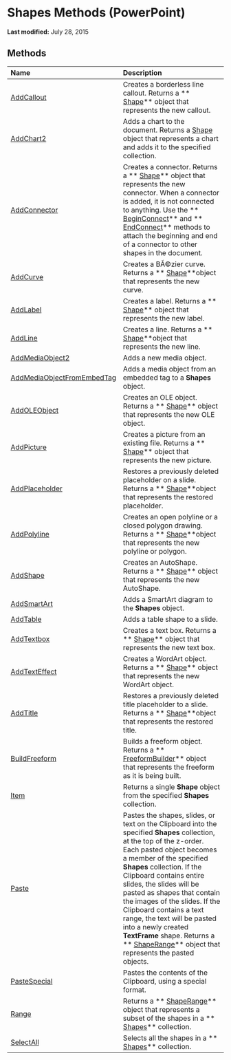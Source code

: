 
# Shapes Methods (PowerPoint)

 **Last modified:** July 28, 2015


## Methods



|**Name**|**Description**|
|:-----|:-----|
| [AddCallout](e4b468d7-793a-09ae-fcfc-6a73db93c90e.md)|Creates a borderless line callout. Returns a  ** [Shape](1da93849-99e0-827e-ced3-c6cf7f8569f3.md)** object that represents the new callout.|
| [AddChart2](07f225bc-1c0d-cca5-b6a3-9de0a018eb4c.md)|Adds a chart to the document. Returns a  [Shape](1da93849-99e0-827e-ced3-c6cf7f8569f3.md) object that represents a chart and adds it to the specified collection.|
| [AddConnector](407eee86-11c1-7bee-ed25-aba71a930a1c.md)|Creates a connector. Returns a  ** [Shape](1da93849-99e0-827e-ced3-c6cf7f8569f3.md)** object that represents the new connector. When a connector is added, it is not connected to anything. Use the ** [BeginConnect](d8762e6c-e628-b290-9847-a60bdd1f297e.md)** and ** [EndConnect](b1a864e3-c2c2-ceeb-ac7c-5a26e7248dbe.md)** methods to attach the beginning and end of a connector to other shapes in the document.|
| [AddCurve](47f90182-a71b-a028-c43f-a85d59d2a56b.md)|Creates a BÃ©zier curve. Returns a  ** [Shape](1da93849-99e0-827e-ced3-c6cf7f8569f3.md)**object that represents the new curve.|
| [AddLabel](b744daf1-5b99-9649-8b97-d3f2193373c1.md)|Creates a label. Returns a  ** [Shape](1da93849-99e0-827e-ced3-c6cf7f8569f3.md)** object that represents the new label.|
| [AddLine](9dbe640b-5ba4-a620-d3c6-4a2d0cc2bc27.md)|Creates a line. Returns a  ** [Shape](1da93849-99e0-827e-ced3-c6cf7f8569f3.md)**object that represents the new line.|
| [AddMediaObject2](157499e5-1b90-d85f-b1d8-85a115fc907e.md)|Adds a new media object. |
| [AddMediaObjectFromEmbedTag](c463e7e2-8bac-8762-fec8-e1e84847907b.md)|Adds a media object from an embedded tag to a  **Shapes** object.|
| [AddOLEObject](88a5aa63-0531-b9d8-43d2-5a995b91b189.md)|Creates an OLE object. Returns a  ** [Shape](1da93849-99e0-827e-ced3-c6cf7f8569f3.md)** object that represents the new OLE object.|
| [AddPicture](af432432-b09b-3ca6-d392-132bd78251c7.md)|Creates a picture from an existing file. Returns a  ** [Shape](1da93849-99e0-827e-ced3-c6cf7f8569f3.md)** object that represents the new picture.|
| [AddPlaceholder](10927d59-1810-2f91-eb52-c42113570ccc.md)|Restores a previously deleted placeholder on a slide. Returns a  ** [Shape](1da93849-99e0-827e-ced3-c6cf7f8569f3.md)**object that represents the restored placeholder.|
| [AddPolyline](e42c4f7a-de68-88bf-d250-28e642b56232.md)|Creates an open polyline or a closed polygon drawing. Returns a  ** [Shape](1da93849-99e0-827e-ced3-c6cf7f8569f3.md)**object that represents the new polyline or polygon.|
| [AddShape](2bc6cce5-3461-61ff-083d-bd36ee71cb59.md)|Creates an AutoShape. Returns a  ** [Shape](1da93849-99e0-827e-ced3-c6cf7f8569f3.md)** object that represents the new AutoShape.|
| [AddSmartArt](5bd66a76-a31c-3633-7aae-f24e0a92021c.md)|Adds a SmartArt diagram to the  **Shapes** object.|
| [AddTable](77ce193e-10f7-25f4-a6f8-99d7d2b781ad.md)|Adds a table shape to a slide.|
| [AddTextbox](0c7c6093-48f6-e1f1-1837-e69d6ef13e57.md)|Creates a text box. Returns a  ** [Shape](1da93849-99e0-827e-ced3-c6cf7f8569f3.md)** object that represents the new text box.|
| [AddTextEffect](4428ac57-c704-475a-1640-78a556e9ac3d.md)|Creates a WordArt object. Returns a  ** [Shape](1da93849-99e0-827e-ced3-c6cf7f8569f3.md)** object that represents the new WordArt object.|
| [AddTitle](1fe13529-526a-1b29-7589-c155f9e46379.md)|Restores a previously deleted title placeholder to a slide. Returns a  ** [Shape](1da93849-99e0-827e-ced3-c6cf7f8569f3.md)**object that represents the restored title.|
| [BuildFreeform](330ea348-9f8c-c418-d67f-e4fd6c105c59.md)|Builds a freeform object. Returns a  ** [FreeformBuilder](fa188c8b-0781-dc9d-dd8d-3fc24c02d086.md)** object that represents the freeform as it is being built.|
| [Item](f6c5eac1-3b65-3023-3b7a-557c7bfb0f02.md)|Returns a single  **Shape** object from the specified **Shapes** collection.|
| [Paste](8aa534f8-bd59-3945-cc1f-45ffc3883bf7.md)|Pastes the shapes, slides, or text on the Clipboard into the specified  **Shapes** collection, at the top of the z-order. Each pasted object becomes a member of the specified **Shapes** collection. If the Clipboard contains entire slides, the slides will be pasted as shapes that contain the images of the slides. If the Clipboard contains a text range, the text will be pasted into a newly created **TextFrame** shape. Returns a ** [ShapeRange](0a194183-380e-ffb6-9336-b5bd311e917d.md)** object that represents the pasted objects.|
| [PasteSpecial](6a1e5b6d-da09-fae8-7165-0c9bf71d525c.md)|Pastes the contents of the Clipboard, using a special format.|
| [Range](5ee926d9-5b30-a26b-7365-f4709a1a7bdb.md)|Returns a  ** [ShapeRange](0a194183-380e-ffb6-9336-b5bd311e917d.md)** object that represents a subset of the shapes in a ** [Shapes](eb208855-254e-1a0f-884b-4a5edcfd584d.md)** collection.|
| [SelectAll](9d3f5b93-2a8b-5b9a-d725-729baa190a38.md)|Selects all the shapes in a  ** [Shapes](eb208855-254e-1a0f-884b-4a5edcfd584d.md)** collection.|
